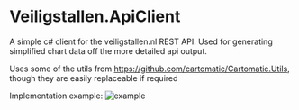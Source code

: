# Veiligstallen.ApiClient

A simple c# client for the veiligstallen.nl REST API.
Used for generating simplified chart data off the more detailed api output.

Uses some of the utils from https://github.com/cartomatic/Cartomatic.Utils, though they are easily replaceable if required

Implementation example:
![example](https://github.com/cartomatic/Veiligstallen.ApiClient/blob/master/resources/implementation-example.png)
